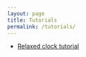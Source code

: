 ```yaml
---
layout: page
title: Tutorials
permalink: /tutorials/
---
```


* [Relaxed clock tutorial](tutorials/relaxedclock.md)